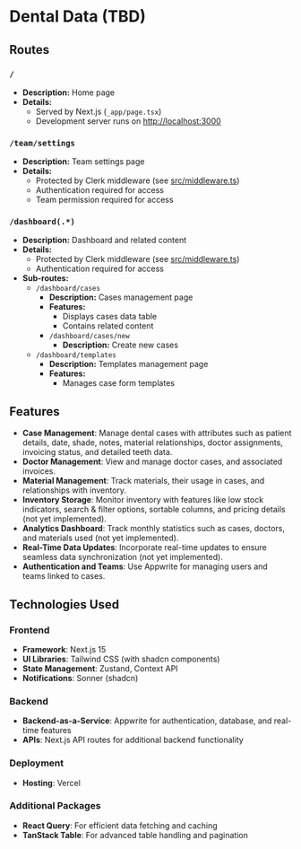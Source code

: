 # Dental Data (TBD)

## Routes

### `/`
- **Description:** Home page
- **Details:**
  - Served by Next.js (`_app/page.tsx`)
  - Development server runs on [http://localhost:3000](http://localhost:3000)

### `/team/settings`
- **Description:** Team settings page
- **Details:**
  - Protected by Clerk middleware (see [src/middleware.ts](./src/middleware.ts))
  - Authentication required for access
  - Team permission required for access

### `/dashboard(.*)`
- **Description:** Dashboard and related content
- **Details:**
  - Protected by Clerk middleware (see [src/middleware.ts](./src/middleware.ts))
  - Authentication required for access
- **Sub-routes:**
  - `/dashboard/cases`
    - **Description:** Cases management page
    - **Features:**
      - Displays cases data table
      - Contains related content
    - `/dashboard/cases/new`
      - **Description:** Create new cases
  - `/dashboard/templates`
    - **Description:** Templates management page
    - **Features:**
      - Manages case form templates

<!-- ### `/auth`
- **Description:** Authentication pages
- **Details:**
  - Manages authentication flow via Clerk
  - Handles redirects based on session cookies -->

## Features
- **Case Management**: Manage dental cases with attributes such as patient details, date, shade, notes, material relationships, doctor assignments, invoicing status, and detailed teeth data.
- **Doctor Management**: View and manage doctor cases, and associated invoices.
- **Material Management**: Track materials, their usage in cases, and relationships with inventory.
- **Inventory Storage**: Monitor inventory with features like low stock indicators, search & filter options, sortable columns, and pricing details (not yet implemented).
- **Analytics Dashboard**: Track monthly statistics such as cases, doctors, and materials used (not yet implemented).
- **Real-Time Data Updates**: Incorporate real-time updates to ensure seamless data synchronization (not yet implemented).
- **Authentication and Teams**: Use Appwrite for managing users and teams linked to cases.

## Technologies Used

### Frontend

- **Framework**: Next.js 15
- **UI Libraries**: Tailwind CSS (with shadcn components)
- **State Management**: Zustand, Context API
- **Notifications**: Sonner (shadcn)

### Backend

- **Backend-as-a-Service**: Appwrite for authentication, database, and real-time features
- **APIs**: Next.js API routes for additional backend functionality

### Deployment

- **Hosting**: Vercel

### Additional Packages

- **React Query**: For efficient data fetching and caching
- **TanStack Table**: For advanced table handling and pagination